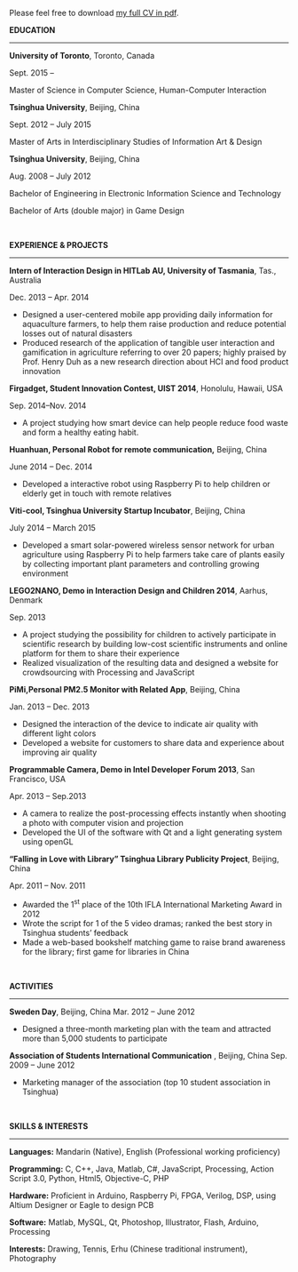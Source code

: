 Please feel free to download [my full CV in pdf](http://luzhc.com/wp-content/uploads/2015/01/CV_Zhicong-Lu.pdf).

**EDUCATION**

* * *

**University of Toronto**, Toronto, Canada

Sept. 2015 –

Master of Science in Computer Science, Human-Computer Interaction

**Tsinghua University**, Beijing, China

Sept. 2012 – July 2015

Master of Arts in Interdisciplinary Studies of Information Art &amp; Design

**Tsinghua University**, Beijing, China

Aug. 2008 – July 2012

Bachelor of Engineering in Electronic Information Science and Technology

Bachelor of Arts (double major) in Game Design

&nbsp;

**EXPERIENCE &amp; PROJECTS**

* * *

**Intern of Interaction Design in HITLab AU, University of Tasmania**, Tas., Australia

Dec. 2013 – Apr. 2014

*   Designed a user-centered mobile app providing daily information for aquaculture farmers, to help them raise production and reduce potential losses out of natural disasters
*   Produced research of the application of tangible user interaction and gamification in agriculture referring to over 20 papers; highly praised by Prof. Henry Duh as a new research direction about HCI and food product innovation

**Firgadget, Student Innovation Contest, UIST 2014**, Honolulu, Hawaii, USA

Sep. 2014–Nov. 2014

*   A project studying how smart device can help people reduce food waste and form a healthy eating habit.

**Huanhuan, Personal Robot for remote communication,** Beijing, China

June 2014 – Dec. 2014

*   Developed a interactive robot using Raspberry Pi to help children or elderly get in touch with remote relatives

**Viti-cool, Tsinghua University Startup Incubator**, Beijing, China

July 2014 – March 2015

*   Developed a smart solar-powered wireless sensor network for urban agriculture using Raspberry Pi to help farmers take care of plants easily by collecting important plant parameters and controlling growing environment

**LEGO2NANO, Demo in Interaction Design and Children 2014**, Aarhus, Denmark

Sep. 2013

*   A project studying the possibility for children to actively participate in scientific research by building low-cost scientific instruments and online platform for them to share their experience
*   Realized visualization of the resulting data and designed a website for crowdsourcing with Processing and JavaScript

**PiMi,Personal PM2.5 Monitor with Related App**, Beijing, China

Jan. 2013 – Dec. 2013

*   Designed the interaction of the device to indicate air quality with different light colors
*   Developed a website for customers to share data and experience about improving air quality

**Programmable Camera, Demo in Intel Developer Forum 2013**, San Francisco, USA

Apr. 2013 – Sep.2013

*   A camera to realize the post-processing effects instantly when shooting a photo with computer vision and projection
*   Developed the UI of the software with Qt and a light generating system using openGL

**“Falling in Love with Library” Tsinghua Library Publicity Project**, Beijing, China

Apr. 2011 – Nov. 2011

*   Awarded the 1<sup>st</sup> place of the 10th IFLA International Marketing Award in 2012
*   Wrote the script for 1 of the 5 video dramas; ranked the best story in Tsinghua students’ feedback
*   Made a web-based bookshelf matching game to raise brand awareness for the library; first game for libraries in China

&nbsp;

**ACTIVITIES**

* * *

**Sweden Day**, Beijing, China
Mar. 2012 – June 2012

*   Designed a three-month marketing plan with the team and attracted more than 5,000 students to participate

**Association of Students International Communication** , Beijing, China
Sep. 2009 – June 2012

*   Marketing manager of the association (top 10 student association in Tsinghua)

&nbsp;

**SKILLS &amp; INTERESTS**

* * *

**Languages:** Mandarin (Native), English (Professional working proficiency)

**Programming:** C, C++, Java, Matlab, C#, JavaScript, Processing, Action Script 3.0, Python, Html5, Objective-C, PHP

**Hardware:** Proficient in Arduino, Raspberry Pi, FPGA, Verilog, DSP, using Altium Designer or Eagle to design PCB

**Software:** Matlab, MySQL, Qt, Photoshop, Illustrator, Flash, Arduino, Processing

**Interests:** Drawing, Tennis, Erhu (Chinese traditional instrument), Photography

